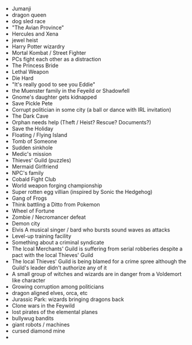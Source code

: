 - Jumanji
- dragon queen
- dog sled race
- "The Avian Province"
- Hercules and Xena
- jewel heist
- Harry Potter wizardry
- Mortal Kombat / Street Fighter
- PCs fight each other as a distraction 
- The Princess Bride
- Lethal Weapon
- Die Hard
- "It's really good to see you Eddie"
- the Muenster family in the Feyeild or Shadowfell
- Gnome's daughter gets kidnapped
- Save Pickle Pete
- Corrupt politician in some city (a ball or dance with IRL invitation)
- The Dark Cave
- Orphan needs help (Theft / Heist? Rescue? Documents?)
- Save the Holiday
- Floating / Flying Island
- Tomb of Someone
- Sudden sinkhole
- Medic's mission
- Thieves' Guild (puzzles)
- Mermaid Girlfriend
- NPC's family
- Cobald Fight Club
- World weapon forging championship 
- Super rotten egg villian (inspired by Sonic the Hedgehog) 
- Gang of Frogs
- Think battling a Ditto from Pokemon
- Wheel of Fortune
- Zombie / Necromancer defeat
- Demon city
- Elvis
   A musical singer / bard who bursts sound waves as attacks
- Level-up training facility
- Something about a criminal syndicate
- The lcoal Merchants' Guild is suffering from serial robberies despite a pact with the local Thieves' Guild
- The local Thieves' Guild is being blamed for a crime spree although the Guild's leader didn't authorize any of it
- A small group of witches and wizards are in danger from a Voldemort like character
- Growing corruption among politicians
- dragon aligned elves, orca, etc
- Jurassic Park: wizards bringing dragons back
- Clone wars in the Feywild
- lost pirates of the elemental planes
- bullywug bandits
- giant robots / machines
- cursed diamond mine
- 
